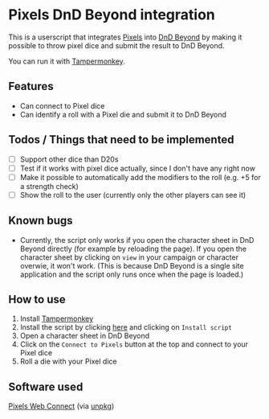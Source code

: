 # Pixels DnD Beyond integration

This is a userscript that integrates [Pixels](https://gamewithpixels.com/) into [DnD Beyond](https://www.dndbeyond.com/) by making it possible to throw pixel dice and submit the result to DnD Beyond.

You can run it with [Tampermonkey](https://www.tampermonkey.net/).

## Features
- Can connect to Pixel dice
- Can identify a roll with a Pixel die and submit it to DnD Beyond

## Todos / Things that need to be implemented
- [ ] Support other dice than D20s
- [ ] Test if it works with pixel dice actually, since I don't have any right now
- [ ] Make it possible to automatically add the modifiers to the roll (e.g. +5 for a strength check)
- [ ] Show the roll to the user (currently only the other players can see it)

## Known bugs
- Currently, the script only works if you open the character sheet in DnD Beyond directly (for example by reloading the page). If you open the character sheet by clicking on `view` in your campaign or character overwie, it won't work. (This is because DnD Beyond is a single site application and the script only runs once when the page is loaded.)

## How to use
1. Install [Tampermonkey](https://www.tampermonkey.net/)
2. Install the script by clicking [here](https://github.com/carrierfry/pixels-dndbeyond-userscript/raw/main/pixels-dndbeyond.user.js) and clicking on `Install script`
3. Open a character sheet in DnD Beyond
4. Click on the `Connect to Pixels` button at the top and connect to your Pixel dice
5. Roll a die with your Pixel dice

## Software used
[Pixels Web Connect](https://github.com/GameWithPixels/pixels-js/tree/main/packages/pixels-web-connect) (via [unpkg](https://unpkg.com/))